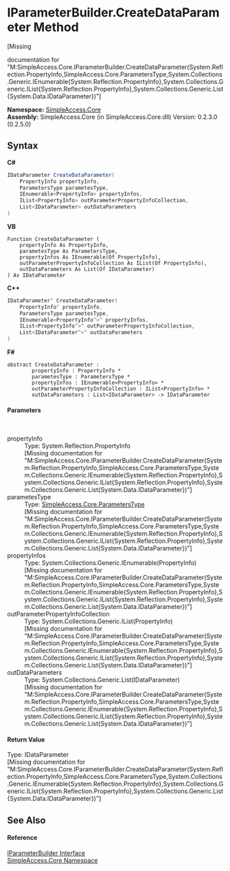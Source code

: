 # IParameterBuilder.CreateDataParameter Method 
 

\[Missing <summary> documentation for "M:SimpleAccess.Core.IParameterBuilder.CreateDataParameter(System.Reflection.PropertyInfo,SimpleAccess.Core.ParametersType,System.Collections.Generic.IEnumerable{System.Reflection.PropertyInfo},System.Collections.Generic.IList{System.Reflection.PropertyInfo},System.Collections.Generic.List{System.Data.IDataParameter})"\]

**Namespace:**&nbsp;<a href="N_SimpleAccess_Core">SimpleAccess.Core</a><br />**Assembly:**&nbsp;SimpleAccess.Core (in SimpleAccess.Core.dll) Version: 0.2.3.0 (0.2.5.0)

## Syntax

**C#**<br />
``` C#
IDataParameter CreateDataParameter(
	PropertyInfo propertyInfo,
	ParametersType parametesType,
	IEnumerable<PropertyInfo> propertyInfos,
	IList<PropertyInfo> outParameterPropertyInfoCollection,
	List<IDataParameter> outDataParameters
)
```

**VB**<br />
``` VB
Function CreateDataParameter ( 
	propertyInfo As PropertyInfo,
	parametesType As ParametersType,
	propertyInfos As IEnumerable(Of PropertyInfo),
	outParameterPropertyInfoCollection As IList(Of PropertyInfo),
	outDataParameters As List(Of IDataParameter)
) As IDataParameter
```

**C++**<br />
``` C++
IDataParameter^ CreateDataParameter(
	PropertyInfo^ propertyInfo, 
	ParametersType parametesType, 
	IEnumerable<PropertyInfo^>^ propertyInfos, 
	IList<PropertyInfo^>^ outParameterPropertyInfoCollection, 
	List<IDataParameter^>^ outDataParameters
)
```

**F#**<br />
``` F#
abstract CreateDataParameter : 
        propertyInfo : PropertyInfo * 
        parametesType : ParametersType * 
        propertyInfos : IEnumerable<PropertyInfo> * 
        outParameterPropertyInfoCollection : IList<PropertyInfo> * 
        outDataParameters : List<IDataParameter> -> IDataParameter 

```


#### Parameters
&nbsp;<dl><dt>propertyInfo</dt><dd>Type: System.Reflection.PropertyInfo<br />\[Missing <param name="propertyInfo"/> documentation for "M:SimpleAccess.Core.IParameterBuilder.CreateDataParameter(System.Reflection.PropertyInfo,SimpleAccess.Core.ParametersType,System.Collections.Generic.IEnumerable{System.Reflection.PropertyInfo},System.Collections.Generic.IList{System.Reflection.PropertyInfo},System.Collections.Generic.List{System.Data.IDataParameter})"\]</dd><dt>parametesType</dt><dd>Type: <a href="T_SimpleAccess_Core_ParametersType">SimpleAccess.Core.ParametersType</a><br />\[Missing <param name="parametesType"/> documentation for "M:SimpleAccess.Core.IParameterBuilder.CreateDataParameter(System.Reflection.PropertyInfo,SimpleAccess.Core.ParametersType,System.Collections.Generic.IEnumerable{System.Reflection.PropertyInfo},System.Collections.Generic.IList{System.Reflection.PropertyInfo},System.Collections.Generic.List{System.Data.IDataParameter})"\]</dd><dt>propertyInfos</dt><dd>Type: System.Collections.Generic.IEnumerable(PropertyInfo)<br />\[Missing <param name="propertyInfos"/> documentation for "M:SimpleAccess.Core.IParameterBuilder.CreateDataParameter(System.Reflection.PropertyInfo,SimpleAccess.Core.ParametersType,System.Collections.Generic.IEnumerable{System.Reflection.PropertyInfo},System.Collections.Generic.IList{System.Reflection.PropertyInfo},System.Collections.Generic.List{System.Data.IDataParameter})"\]</dd><dt>outParameterPropertyInfoCollection</dt><dd>Type: System.Collections.Generic.IList(PropertyInfo)<br />\[Missing <param name="outParameterPropertyInfoCollection"/> documentation for "M:SimpleAccess.Core.IParameterBuilder.CreateDataParameter(System.Reflection.PropertyInfo,SimpleAccess.Core.ParametersType,System.Collections.Generic.IEnumerable{System.Reflection.PropertyInfo},System.Collections.Generic.IList{System.Reflection.PropertyInfo},System.Collections.Generic.List{System.Data.IDataParameter})"\]</dd><dt>outDataParameters</dt><dd>Type: System.Collections.Generic.List(IDataParameter)<br />\[Missing <param name="outDataParameters"/> documentation for "M:SimpleAccess.Core.IParameterBuilder.CreateDataParameter(System.Reflection.PropertyInfo,SimpleAccess.Core.ParametersType,System.Collections.Generic.IEnumerable{System.Reflection.PropertyInfo},System.Collections.Generic.IList{System.Reflection.PropertyInfo},System.Collections.Generic.List{System.Data.IDataParameter})"\]</dd></dl>

#### Return Value
Type: IDataParameter<br />\[Missing <returns> documentation for "M:SimpleAccess.Core.IParameterBuilder.CreateDataParameter(System.Reflection.PropertyInfo,SimpleAccess.Core.ParametersType,System.Collections.Generic.IEnumerable{System.Reflection.PropertyInfo},System.Collections.Generic.IList{System.Reflection.PropertyInfo},System.Collections.Generic.List{System.Data.IDataParameter})"\]

## See Also


#### Reference
<a href="T_SimpleAccess_Core_IParameterBuilder">IParameterBuilder Interface</a><br /><a href="N_SimpleAccess_Core">SimpleAccess.Core Namespace</a><br />